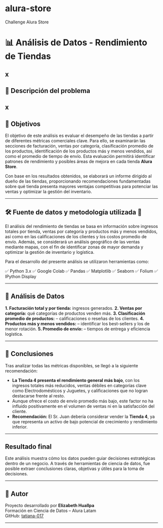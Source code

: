 # alura-store
Challenge Alura Store
# 📊 Análisis de Datos - Rendimiento de Tiendas
x
---

## 🎯 Descripción del problema
 x
---

## 🎯 Objetivos

El objetivo de este análisis es evaluar el desempeño de las tiendas a partir de diferentes métricas comerciales clave. Para ello, se examinarán las secciones de facturación, ventas por categoría, clasificación promedio de los productos, identificación de los productos más y menos vendidos, así como el promedio de tiempo de envío. Esta evaluación permitirá identificar patrones de rendimiento y posibles áreas de mejora en cada tienda **Alura Store**. 

Con base en los resultados obtenidos, se elaborará un informe dirigido al dueño de las tiendas, proporcionando recomendaciones fundamentadas sobre qué tienda presenta mayores ventajas competitivas para potenciar las ventas y optimizar la gestión del inventario.
 
---

## 🛠️ Fuente de datos y metodología utilizada 🧠

El análisis del rendimiento de tiendas se basa en información sobre ingresos totales por tienda, ventas por categoría y productos más y menos vendidos, así como en las calificaciones de los clientes y los costos promedio de envío. Además, se considerará un análisis geográfico de las ventas mediante mapas, con el fin de identificar zonas de mayor demanda y optimizar la gestión de inventario y logística.

Para el desarrollo del presente análisis se utilizaron herramientas como:

✅ Python 3.x
✅ Google Colab
✅ Pandas
✅ Matplotlib
✅ Seaborn
✅ Folium
✅ IPython Display

---

## 🎯 Análisis de Datos

**1. Facturación total y por tienda:** ingresos generados.
**2. Ventas por categoría:** qué categorías de productos venden más.
**3. Clasificación promedio de productos:** – calificaciones o reseñas de los clientes.
**4. Productos más y menos vendidos:** – identificar los best-sellers y los de menor rotación.
**5. Promedio de envío:** – tiempos de entrega y eficiencia logística.

---

## 📌 Conclusiones

Tras analizar todas las métricas disponibles, se llegó a la siguiente recomendación:

- **La Tienda 4 presenta el rendimiento general más bajo**, con los ingresos totales más reducidos, ventas débiles en categorías clave como Electrodomésticos y Juguetes, y calificaciones que no logran destacarse frente al resto.
- Aunque ofrece el costo de envío promedio más bajo, este factor no ha influido positivamente en el volumen de ventas ni en la satisfacción del cliente.
- **Recomendación:** El Sr. Juan debería considerar vender la **Tienda 4**, ya que representa un activo de bajo potencial de crecimiento y rendimiento inferior.

---

##  Resultado final

Este análisis muestra cómo los datos pueden guiar decisiones estratégicas dentro de un negocio. A través de herramientas de ciencia de datos, fue posible extraer conclusiones claras, objetivas y útiles para la toma de decisiones.

---

## 🚀 Autor

Proyecto desarrollado por **Elizabeth Huallpa**  
Formación en Ciencia de Datos – Alura Latam  
GitHub: [tatiana-017](https://github.com/tatiana-017)

---
